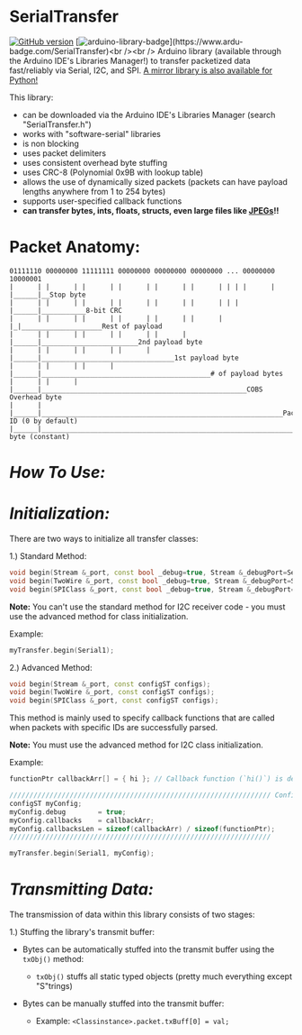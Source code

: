 # SerialTransfer
[![GitHub version](https://badge.fury.io/gh/PowerBroker2%2FSerialTransfer.svg)](https://badge.fury.io/gh/PowerBroker2%2FSerialTransfer)  [![arduino-library-badge](https://www.ardu-badge.com/badge/SerialTransfer.svg?)](https://www.ardu-badge.com/SerialTransfer)<br /><br />
Arduino library (available through the Arduino IDE's Libraries Manager!) to transfer packetized data fast/reliably via Serial, I2C, and SPI. [A mirror library is also available for Python!](https://github.com/PowerBroker2/pySerialTransfer)

This library:
- can be downloaded via the Arduino IDE's Libraries Manager (search "SerialTransfer.h")
- works with "software-serial" libraries
- is non blocking
- uses packet delimiters
- uses consistent overhead byte stuffing
- uses CRC-8 (Polynomial 0x9B with lookup table)
- allows the use of dynamically sized packets (packets can have payload lengths anywhere from 1 to 254 bytes)
- supports user-specified callback functions
- **can transfer bytes, ints, floats, structs, even large files like [JPEGs](https://forum.arduino.cc/index.php?topic=676260.msg4567624#msg4567624)!!**

# Packet Anatomy:
```
01111110 00000000 11111111 00000000 00000000 00000000 ... 00000000 10000001
|      | |      | |      | |      | |      | |      | | | |      | |______|__Stop byte
|      | |      | |      | |      | |      | |      | | | |______|___________8-bit CRC
|      | |      | |      | |      | |      | |      | |_|____________________Rest of payload
|      | |      | |      | |      | |      | |______|________________________2nd payload byte
|      | |      | |      | |      | |______|_________________________________1st payload byte
|      | |      | |      | |______|__________________________________________# of payload bytes
|      | |      | |______|___________________________________________________COBS Overhead byte
|      | |______|____________________________________________________________Packet ID (0 by default)
|______|_____________________________________________________________________Start byte (constant)
```

# ***How To Use:***
# *Initialization:*

There are two ways to initialize all transfer classes:

1.) Standard Method:
```c++
void begin(Stream &_port, const bool _debug=true, Stream &_debugPort=Serial);
void begin(TwoWire &_port, const bool _debug=true, Stream &_debugPort=Serial);
void begin(SPIClass &_port, const bool _debug=true, Stream &_debugPort=Serial);
```

**Note:** You can't use the standard method for I2C receiver code - you must use the advanced method for class initialization.

Example:
```c++
myTransfer.begin(Serial1);
```

2.) Advanced Method:
```c++
void begin(Stream &_port, const configST configs);
void begin(TwoWire &_port, const configST configs);
void begin(SPIClass &_port, const configST configs);
```

This method is mainly used to specify callback functions that are called when packets with specific IDs are successfully parsed.

**Note:** You must use the advanced method for I2C class initialization.

Example:
```c++
functionPtr callbackArr[] = { hi }; // Callback function (`hi()`) is defined before `setup()`

///////////////////////////////////////////////////////////////// Config Parameters
configST myConfig;
myConfig.debug        = true;
myConfig.callbacks    = callbackArr;
myConfig.callbacksLen = sizeof(callbackArr) / sizeof(functionPtr);
/////////////////////////////////////////////////////////////////

myTransfer.begin(Serial1, myConfig);
```

# *Transmitting Data:*

The transmission of data within this library consists of two stages:

1.) Stuffing the library's transmit buffer:

- Bytes can be automatically stuffed into the transmit buffer using the `txObj()` method:
  - `txObj()` stuffs all static typed objects (pretty much everything except "S"trings)

- Bytes can be manually stuffed into the transmit buffer:
  - Example: `<Classinstance>.packet.txBuff[0] = val;`
